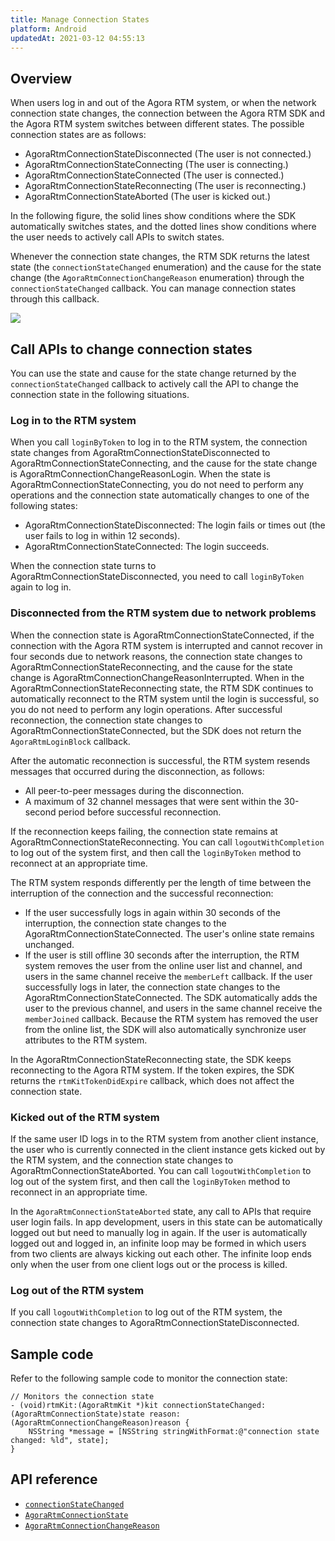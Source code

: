 ```yaml
---
title: Manage Connection States
platform: Android
updatedAt: 2021-03-12 04:55:13
---
```

## Overview

When users log in and out of the Agora RTM system, or when the network connection state changes, the connection between the Agora RTM SDK and the Agora RTM system switches between different states. The possible connection states are as follows:

- AgoraRtmConnectionStateDisconnected (The user is not connected.)
- AgoraRtmConnectionStateConnecting (The user is connecting.)
- AgoraRtmConnectionStateConnected (The user is connected.)
- AgoraRtmConnectionStateReconnecting (The user is reconnecting.)
- AgoraRtmConnectionStateAborted (The user is kicked out.)

In the following figure, the solid lines show conditions where the SDK automatically switches states, and the dotted lines show conditions where the user needs to actively call APIs to switch states.


<div class="alert note">Whenever the connection state changes, the RTM SDK returns the latest state (the <code>connectionStateChanged</code> enumeration) and the cause for the state change (the <code>AgoraRtmConnectionChangeReason</code> enumeration) through the <code>connectionStateChanged</code> callback. You can manage connection states through this callback.</div>

![](https://web-cdn.agora.io/docs-files/1602310309202)

## Call APIs to change connection states

You can use the state and cause for the state change returned by the `connectionStateChanged` callback to actively call the API to change the connection state in the following situations.

### Log in to the RTM system

When you call `loginByToken` to log in to the RTM system, the connection state changes from AgoraRtmConnectionStateDisconnected to AgoraRtmConnectionStateConnecting, and the cause for the state change is AgoraRtmConnectionChangeReasonLogin. When the state is AgoraRtmConnectionStateConnecting, you do not need to perform any operations and the connection state automatically changes to one of the following states:

- AgoraRtmConnectionStateDisconnected: The login fails or times out (the user fails to log in within 12 seconds).
- AgoraRtmConnectionStateConnected: The login succeeds. 

When the connection state turns to AgoraRtmConnectionStateDisconnected, you need to call `loginByToken` again to log in.

### Disconnected from the RTM system due to network problems

When the connection state is AgoraRtmConnectionStateConnected, if the connection with the Agora RTM system is interrupted and cannot recover in four seconds due to network reasons, the connection state changes to AgoraRtmConnectionStateReconnecting, and the cause for the state change is AgoraRtmConnectionChangeReasonInterrupted. When in the AgoraRtmConnectionStateReconnecting state, the RTM SDK continues to automatically reconnect to the RTM system until the login is successful, so you do not need to perform any login operations. After successful reconnection, the connection state changes to AgoraRtmConnectionStateConnected, but the SDK does not return the `AgoraRtmLoginBlock` callback.


After the automatic reconnection is successful, the RTM system resends messages that occurred during the disconnection, as follows:

- All peer-to-peer messages during the disconnection.
- A maximum of 32 channel messages that were sent within the 30-second period before successful reconnection. 


If the reconnection keeps failing, the connection state remains at AgoraRtmConnectionStateReconnecting. You can call `logoutWithCompletion` to log out of the system first, and then call the `loginByToken` method to reconnect at an appropriate time.


The RTM system responds differently per the length of time between the interruption of the connection and the successful reconnection:

- If the user successfully logs in again within 30 seconds of the interruption, the connection state changes to the AgoraRtmConnectionStateConnected. The user's online state remains unchanged.
- If the user is still offline 30 seconds after the interruption, the RTM system removes the user from the online user list and channel, and users in the same channel receive the `memberLeft` callback. If the user successfully logs in later, the connection state changes to the AgoraRtmConnectionStateConnected. The SDK automatically adds the user to the previous channel, and users in the same channel receive the `memberJoined` callback. Because the RTM system has removed the user from the online list, the SDK will also automatically synchronize user attributes to the RTM system.


In the AgoraRtmConnectionStateReconnecting state, the SDK keeps reconnecting to the Agora RTM system. If the token expires, the SDK returns the `rtmKitTokenDidExpire` callback, which does not affect the connection state.


### Kicked out of the RTM system

If the same user ID logs in to the RTM system from another client instance, the user who is currently connected in the client instance gets kicked out by the RTM system, and the connection state changes to AgoraRtmConnectionStateAborted. You can call `logoutWithCompletion` to log out of the system first, and then call the `loginByToken` method to reconnect in an appropriate time. 

<div class="alert note">In the <code>AgoraRtmConnectionStateAborted</code> state, any call to APIs that require user login fails. In app development, users in this state can be automatically logged out but need to manually log in again. If the user is automatically logged out and logged in, an infinite loop may be formed in which users from two clients are always kicking out each other. The infinite loop ends only when the user from one client logs out or the process is killed.</div>

### Log out of the RTM system

If you call `logoutWithCompletion` to log out of the RTM system, the connection state changes to AgoraRtmConnectionStateDisconnected.

## Sample code

Refer to the following sample code to monitor the connection state:

```
// Monitors the connection state
- (void)rtmKit:(AgoraRtmKit *)kit connectionStateChanged:(AgoraRtmConnectionState)state reason:(AgoraRtmConnectionChangeReason)reason {
    NSString *message = [NSString stringWithFormat:@"connection state changed: %ld", state];
}
```


## API reference
- [`connectionStateChanged`](/en/Real-time-Messaging/API%20Reference/RTM_oc/Protocols/AgoraRtmDelegate.html#//api/name/rtmKit:connectionStateChanged:reason:)
- [`AgoraRtmConnectionState`](/en/Real-time-Messaging/API%20Reference/RTM_oc/Constants/AgoraRtmConnectionState.html)
- [`AgoraRtmConnectionChangeReason`](/en/Real-time-Messaging/API%20Reference/RTM_oc/Constants/AgoraRtmConnectionChangeReason.html)